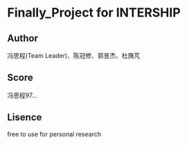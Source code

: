 # Finally_Project for INTERSHIP
## Author
冯思程(Team Leader)、陈冠修、郭昱杰、杜旖芃
## Score
冯思程97...
## Lisence
free to use for personal research
